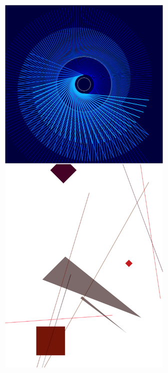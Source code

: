 ![Изображение Mandala](https://github.com/Buliash11/cs101/blob/master/mandala.PNG)
![Изображение Abs](https://github.com/Buliash11/cs101/blob/master/abs.PNG)
